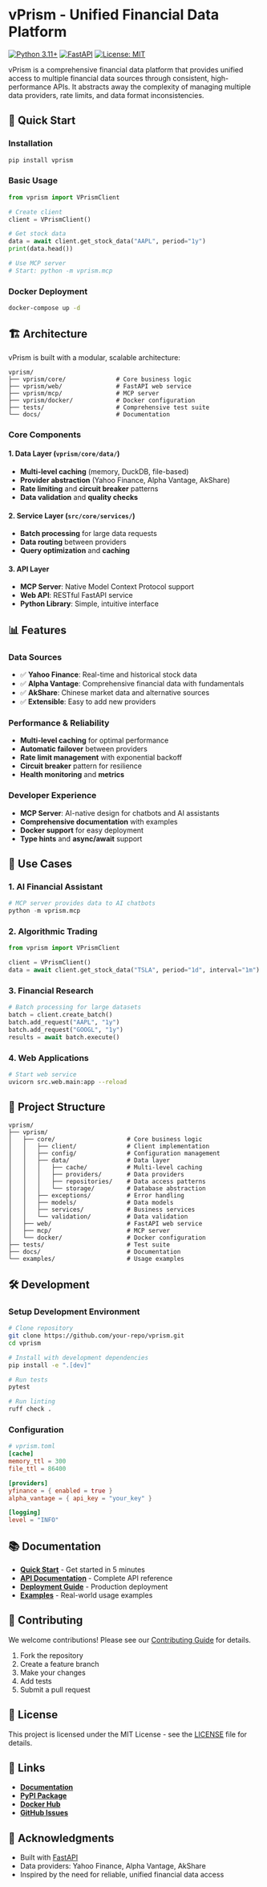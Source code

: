 # vPrism - Unified Financial Data Platform

[![Python 3.11+](https://img.shields.io/badge/python-3.11+-blue.svg)](https://www.python.org/downloads/)
[![FastAPI](https://img.shields.io/badge/FastAPI-0.104+-green.svg)](https://fastapi.tiangolo.com/)
[![License: MIT](https://img.shields.io/badge/License-MIT-yellow.svg)](https://opensource.org/licenses/MIT)

vPrism is a comprehensive financial data platform that provides unified access to multiple financial data sources through consistent, high-performance APIs. It abstracts away the complexity of managing multiple data providers, rate limits, and data format inconsistencies.

## 🚀 Quick Start

### Installation
```bash
pip install vprism
```

### Basic Usage
```python
from vprism import VPrismClient

# Create client
client = VPrismClient()

# Get stock data
data = await client.get_stock_data("AAPL", period="1y")
print(data.head())

# Use MCP server
# Start: python -m vprism.mcp
```

### Docker Deployment
```bash
docker-compose up -d
```

## 🏗️ Architecture

vPrism is built with a modular, scalable architecture:

```
vprism/
├── vprism/core/              # Core business logic
├── vprism/web/               # FastAPI web service
├── vprism/mcp/               # MCP server
├── vprism/docker/            # Docker configuration
├── tests/                    # Comprehensive test suite
└── docs/                     # Documentation
```

### Core Components

#### 1. Data Layer (`vprism/core/data/`)
- **Multi-level caching** (memory, DuckDB, file-based)
- **Provider abstraction** (Yahoo Finance, Alpha Vantage, AkShare)
- **Rate limiting** and **circuit breaker** patterns
- **Data validation** and **quality checks**

#### 2. Service Layer (`src/core/services/`)
- **Batch processing** for large data requests
- **Data routing** between providers
- **Query optimization** and **caching**

#### 3. API Layer
- **MCP Server**: Native Model Context Protocol support
- **Web API**: RESTful FastAPI service
- **Python Library**: Simple, intuitive interface

## 📊 Features

### Data Sources
- ✅ **Yahoo Finance**: Real-time and historical stock data
- ✅ **Alpha Vantage**: Comprehensive financial data with fundamentals
- ✅ **AkShare**: Chinese market data and alternative sources
- ✅ **Extensible**: Easy to add new providers

### Performance & Reliability
- **Multi-level caching** for optimal performance
- **Automatic failover** between providers
- **Rate limit management** with exponential backoff
- **Circuit breaker** pattern for resilience
- **Health monitoring** and **metrics**

### Developer Experience
- **MCP Server**: AI-native design for chatbots and AI assistants
- **Comprehensive documentation** with examples
- **Docker support** for easy deployment
- **Type hints** and **async/await** support

## 🎯 Use Cases

### 1. AI Financial Assistant
```python
# MCP server provides data to AI chatbots
python -m vprism.mcp
```

### 2. Algorithmic Trading
```python
from vprism import VPrismClient

client = VPrismClient()
data = await client.get_stock_data("TSLA", period="1d", interval="1m")
```

### 3. Financial Research
```python
# Batch processing for large datasets
batch = client.create_batch()
batch.add_request("AAPL", "1y")
batch.add_request("GOOGL", "1y")
results = await batch.execute()
```

### 4. Web Applications
```bash
# Start web service
uvicorn src.web.main:app --reload
```

## 📁 Project Structure

```
vprism/
├── vprism/
│   ├── core/                    # Core business logic
│   │   ├── client/              # Client implementation
│   │   ├── config/              # Configuration management
│   │   ├── data/                # Data layer
│   │   │   ├── cache/           # Multi-level caching
│   │   │   ├── providers/       # Data providers
│   │   │   ├── repositories/    # Data access patterns
│   │   │   └── storage/         # Database abstraction
│   │   ├── exceptions/          # Error handling
│   │   ├── models/              # Data models
│   │   ├── services/            # Business services
│   │   └── validation/          # Data validation
│   ├── web/                     # FastAPI web service
│   ├── mcp/                     # MCP server
│   └── docker/                  # Docker configuration
├── tests/                       # Test suite
├── docs/                        # Documentation
└── examples/                    # Usage examples
```

## 🛠️ Development

### Setup Development Environment
```bash
# Clone repository
git clone https://github.com/your-repo/vprism.git
cd vprism

# Install with development dependencies
pip install -e ".[dev]"

# Run tests
pytest

# Run linting
ruff check .
```

### Configuration
```toml
# vprism.toml
[cache]
memory_ttl = 300
file_ttl = 86400

[providers]
yfinance = { enabled = true }
alpha_vantage = { api_key = "your_key" }

[logging]
level = "INFO"
```

## 📚 Documentation

- **[Quick Start](docs/quickstart.md)** - Get started in 5 minutes
- **[API Documentation](docs/api/)** - Complete API reference
- **[Deployment Guide](docs/deployment/)** - Production deployment
- **[Examples](examples/)** - Real-world usage examples

## 🤝 Contributing

We welcome contributions! Please see our [Contributing Guide](CONTRIBUTING.md) for details.

1. Fork the repository
2. Create a feature branch
3. Make your changes
4. Add tests
5. Submit a pull request

## 📄 License

This project is licensed under the MIT License - see the [LICENSE](LICENSE) file for details.

## 🔗 Links

- **[Documentation](https://vprism.readthedocs.io/)**
- **[PyPI Package](https://pypi.org/project/vprism/)**
- **[Docker Hub](https://hub.docker.com/r/vprism/vprism)**
- **[GitHub Issues](https://github.com/your-repo/vprism/issues)**

## 🙏 Acknowledgments

- Built with [FastAPI](https://fastapi.tiangolo.com/)
- Data providers: Yahoo Finance, Alpha Vantage, AkShare
- Inspired by the need for reliable, unified financial data access